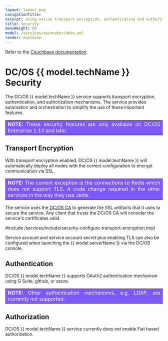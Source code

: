 ```yaml
---
layout: layout.pug
navigationTitle:
excerpt: Using native transport encryption, authentication and authorization on Couchbase
title: Security
menuWeight: 50
model: /services/spinnaker/data.yml
render: mustache
---
```



Refer to the [Couchbase documentation](https://developer.couchbase.com/documentation/server/current/security/security-x509certsintro.html).


# DC/OS {{ model.techName }} Security

The DC/OS {{ model.techName }} service supports transport encryption, authentication, and authorization mechanisms. The service provides automation and orchestration to simplify the use of these important features.

<table class=“table note” bgcolor=#7d58ff>
<tr>
  <td align=justify style=color:white><strong>NOTE:</strong> These security features are only available on DC/OS Enterprise 1.10 and later.</td>
</tr>
</table>

## Transport Encryption

With transport encryption enabled, DC/OS {{ model.techName }} will automatically deploy all nodes with the correct configuration to encrypt communication via SSL.

<table class=“table note” bgcolor=#7d58ff>
<tr>
  <td align=justify style=color:white><strong>NOTE:</strong> The current exception is the connections to Redis which does not support TLS. A code change required in the other services in the way they use Jedis.</td>
</tr>
</table>

The service uses the [DC/OS CA](/latest/security/ent/tls-ssl/) to generate the SSL artifacts that it uses to secure the service. Any client that trusts the DC/OS CA will consider the service's certificates valid.

#include /services/include/security-configure-transport-encryption.tmpl

Service account and service account secret plus enabling TLS can also be configured when launching the {{ model.serverName }} via the DC/OS console.

## Authentication

DC/OS {{ model.techName }} supports OAuth2 authentication mechanism using G Suite, github, or azure.

<table class=“table note” bgcolor=#7d58ff>
<tr>
  <td align=justify style=color:white><strong>NOTE:</strong> Other authentication mechanisms, e.g. LDAP, are currently not supported.</td>
</tr>
</table>



## Authorization

DC/OS {{ model.techName }} service currently does not enable Fiat based authorization.
